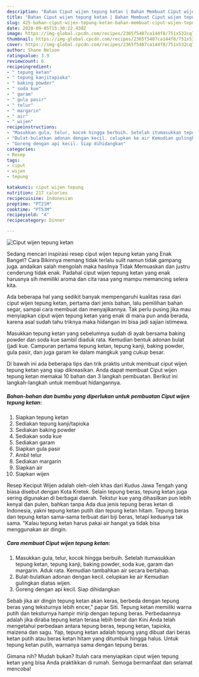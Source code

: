 ```yaml
---
description: "Bahan Ciput wijen tepung ketan | Bahan Membuat Ciput wijen tepung ketan Yang Enak dan Simpel"
title: "Bahan Ciput wijen tepung ketan | Bahan Membuat Ciput wijen tepung ketan Yang Enak dan Simpel"
slug: 425-bahan-ciput-wijen-tepung-ketan-bahan-membuat-ciput-wijen-tepung-ketan-yang-enak-dan-simpel
date: 2020-09-05T15:30:22.438Z
image: https://img-global.cpcdn.com/recipes/2365f5487ca144f8/751x532cq70/ciput-wijen-tepung-ketan-foto-resep-utama.jpg
thumbnail: https://img-global.cpcdn.com/recipes/2365f5487ca144f8/751x532cq70/ciput-wijen-tepung-ketan-foto-resep-utama.jpg
cover: https://img-global.cpcdn.com/recipes/2365f5487ca144f8/751x532cq70/ciput-wijen-tepung-ketan-foto-resep-utama.jpg
author: Shane Nelson
ratingvalue: 3.9
reviewcount: 6
recipeingredient:
- " tepung ketan"
- " tepung kanjitapioka"
- " baking powder"
- " soda kue"
- " garam"
- " gula pasir"
- " telur"
- " margarin"
- " air"
- " wijen"
recipeinstructions:
- "Masukkan gula, telur, kocok hingga berbuih. Setelah itumasukkan tepung ketan, tepung kanji, baking powder, soda kue, garam dan margarin. Aduk rata. Kemudian tambahkan air secara bertahap."
- "Bulat-bulatkan adonan dengan kecil. celupkan ke air Kemudian gulingkan diatas wijen."
- "Goreng dengan api kecil. Siap dihidangkan"
categories:
- Resep
tags:
- ciput
- wijen
- tepung

katakunci: ciput wijen tepung 
nutrition: 217 calories
recipecuisine: Indonesian
preptime: "PT21M"
cooktime: "PT53M"
recipeyield: "4"
recipecategory: Dinner

---
```



![Ciput wijen tepung ketan](https://img-global.cpcdn.com/recipes/2365f5487ca144f8/751x532cq70/ciput-wijen-tepung-ketan-foto-resep-utama.jpg)

Sedang mencari inspirasi resep ciput wijen tepung ketan yang Enak Banget? Cara Bikinnya memang tidak terlalu sulit namun tidak gampang juga. andaikan salah mengolah maka hasilnya Tidak Memuaskan dan justru cenderung tidak enak. Padahal ciput wijen tepung ketan yang enak harusnya sih memiliki aroma dan cita rasa yang mampu memancing selera kita.

Ada beberapa hal yang sedikit banyak mempengaruhi kualitas rasa dari ciput wijen tepung ketan, pertama dari jenis bahan, lalu pemilihan bahan segar, sampai cara membuat dan menyajikannya. Tak perlu pusing jika mau menyiapkan ciput wijen tepung ketan yang enak di mana pun anda berada, karena asal sudah tahu triknya maka hidangan ini bisa jadi sajian istimewa.

Masukkan tepung ketan yang sebelumnya sudah di ayak bersama baking powder dan soda kue sambil diaduk rata. Kemudian bentuk adonan bulat (jadi kue. Campuran pertama tepung ketan, tepung kanji, baking powder, gula pasir, dan juga garam ke dalam mangkuk yang cukup besar.


Di bawah ini ada beberapa tips dan trik praktis untuk membuat ciput wijen tepung ketan yang siap dikreasikan. Anda dapat membuat Ciput wijen tepung ketan memakai 10 bahan dan 3 langkah pembuatan. Berikut ini langkah-langkah untuk membuat hidangannya.

<!--inarticleads1-->

##### Bahan-bahan dan bumbu yang diperlukan untuk pembuatan Ciput wijen tepung ketan:

1. Siapkan  tepung ketan
1. Sediakan  tepung kanji/tapioka
1. Sediakan  baking powder
1. Sediakan  soda kue
1. Sediakan  garam
1. Siapkan  gula pasir
1. Ambil  telur
1. Sediakan  margarin
1. Siapkan  air
1. Siapkan  wijen


Resep Keciput Wijen adalah oleh-oleh khas dari Kudus Jawa Tengah yang biasa disebut dengan Kota Kretek. Selain tepung beras, tepung ketan juga sering digunakan di berbagai daerah. Tekstur kue yang dihasilkan pun lebih kenyal dan pulen, bahkan tanpa Ada dua jenis tepung beras ketan di Indonesia, yakni tepung ketan putih dan tepung ketan hitam. Tepung beras dan tepung ketan sama-sama terbuat dari biji beras, tetapi keduanya tak sama. &#34;Kalau tepung ketan harus pakai air hangat ya tidak bisa menggunakan air dingin. 

<!--inarticleads2-->

##### Cara membuat Ciput wijen tepung ketan:

1. Masukkan gula, telur, kocok hingga berbuih. Setelah itumasukkan tepung ketan, tepung kanji, baking powder, soda kue, garam dan margarin. Aduk rata. Kemudian tambahkan air secara bertahap.
1. Bulat-bulatkan adonan dengan kecil. celupkan ke air Kemudian gulingkan diatas wijen.
1. Goreng dengan api kecil. Siap dihidangkan


Sebab jika air dingin tepung ketan akan keras, berbeda dengan tepung beras yang teksturnya lebih encer,&#34; papar Siti. Tepung ketan memiliki warna putih dan teksturnya hampir mirip dengan tepung beras. Perbedaannya adalah jika diraba tepung ketan terasa lebih berat dan Kini Anda telah mengetahui perbedaan antara tepung beras, tepung ketan, tapioka, maizena dan sagu. Yap, tepung ketan adalah tepung yang dibuat dari beras ketan putih atau beras ketan hitam yang ditumbuk hingga halus. Untuk tepung ketan putih, warnanya sama dengan tepung beras. 

Gimana nih? Mudah bukan? Itulah cara menyiapkan ciput wijen tepung ketan yang bisa Anda praktikkan di rumah. Semoga bermanfaat dan selamat mencoba!
